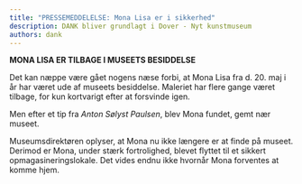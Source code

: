 ```yaml
---
title: "PRESSEMEDDELELSE: Mona Lisa er i sikkerhed"
description: DANK bliver grundlagt i Dover - Nyt kunstmuseum
authors: dank
---
```


**MONA LISA ER TILBAGE I MUSEETS BESIDDELSE**

Det kan næppe være gået nogens næse forbi, at Mona Lisa fra d. 20. maj i år har været ude af museets besiddelse. Maleriet har flere gange været tilbage, for kun kortvarigt efter at forsvinde igen. 
<!-- truncate -->
Men efter et tip fra *Anton Sølyst Paulsen*, blev Mona fundet, gemt nær museet. 

Museumsdirektøren oplyser, at Mona nu ikke længere er at finde på museet. Derimod er Mona, under stærk fortrolighed, blevet flyttet til et sikkert opmagasineringslokale. Det vides endnu ikke hvornår Mona forventes at komme hjem.